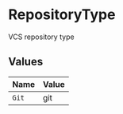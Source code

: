 # RepositoryType

VCS repository type


## Values

| Name  | Value |
| ----- | ----- |
| `Git` | git   |